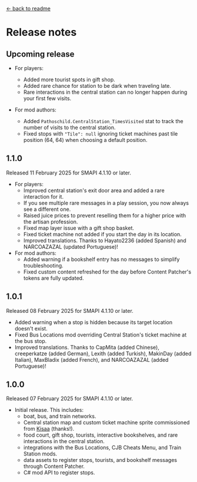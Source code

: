 ﻿[← back to readme](README.md)

# Release notes
## Upcoming release
* For players:
  * Added more tourist spots in gift shop.
  * Added rare chance for station to be dark when traveling late.
  * Rare interactions in the central station can no longer happen during your first few visits.

* For mod authors:
  * Added `Pathoschild.CentralStation_TimesVisited` stat to track the number of visits to the central station.
  * Fixed stops with `"Tile": null` ignoring ticket machines past tile position (64, 64) when choosing a default position.

## 1.1.0
Released 11 February 2025 for SMAPI 4.1.10 or later.

* For players:
  * Improved central station's exit door area and added a rare interaction for it.
  * If you see multiple rare messages in a play session, you now always see a different one.
  * Raised juice prices to prevent reselling them for a higher price with the artisan profession.
  * Fixed map layer issue with a gift shop basket.
  * Fixed ticket machine not added if you start the day in its location.
  * Improved translations. Thanks to Hayato2236 (added Spanish) and NARCOAZAZAL (updated Portuguese)!
* For mod authors:
  * Added warning if a bookshelf entry has no messages to simplify troubleshooting.
  * Fixed custom content refreshed for the day before Content Patcher's tokens are fully updated.

## 1.0.1
Released 08 February 2025 for SMAPI 4.1.10 or later.

* Added warning when a stop is hidden because its target location doesn't exist.
* Fixed Bus Locations mod overriding Central Station's ticket machine at the bus stop.
* Improved translations. Thanks to CapMita (added Chinese), creeperkatze (added German), Lexith (added Turkish), MakinDay (added Italian), MaxBladix (added French), and NARCOAZAZAL (added Portuguese)!

## 1.0.0
Released 07 February 2025 for SMAPI 4.1.10 or later.

- Initial release. This includes:
  - boat, bus, and train networks.
  - Central station map and custom ticket machine sprite commissioned from [Kisaa](https://next.nexusmods.com/profile/crystalinerose) (thanks!).
  - food court, gift shop, tourists, interactive bookshelves, and rare interactions in the central station.
  - integrations with the Bus Locations, CJB Cheats Menu, and Train Station mods.
  - data assets to register stops, tourists, and bookshelf messages through Content Patcher.
  - C# mod API to register stops.
